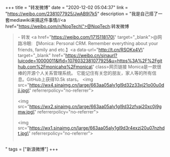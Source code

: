 +++
title = "转发微博"
date = "2020-12-02 05:04:37"
link = "https://weibo.com/2381077925/JwAB9l7k5"
description = "我是自己搭了一套mediawiki来搞这件事情//<a href=\"https://weibo.com/n/NopTech\">@NopTech</a>:转发微博<br><blockquote> - 转发 <a href=\"https://weibo.com/1715118170\" target=\"_blank\">@网路冷眼</a>: 【Monica: Personal CRM. Remember everything about your friends, family and etc.】<a data-url=\"http://t.cn/RSOKx4V\" target=\"_blank\" href=\"https://weibo.cn/sinaurl?luicode=10000011&lfid=1076032381077925&u=https%3A%2F%2Fgithub.com%2Fmonicahq%2Fmonica\" class>网页链接</a> Monica是一款很棒的开源个人关系管理系统。 它能记住有关您的朋友，家人等的所有信息。GitHub上获得10.5k stars。 <img src=\"https://wx4.sinaimg.cn/large/663aa05aly1gl9d32z33xj21o00u0dji.jpg\" referrerpolicy=\"no-referrer\"><br><br><img src=\"https://wx2.sinaimg.cn/large/663aa05aly1gl9d32zfvaj20xc0j9gmw.jpg\" referrerpolicy=\"no-referrer\"><br><br><img src=\"https://wx1.sinaimg.cn/large/663aa05aly1gl9d3r4exzj20u07nzhdt.jpg\" referrerpolicy=\"no-referrer\"><br><br></blockquote>"
tags = ["新浪微博"]
+++

